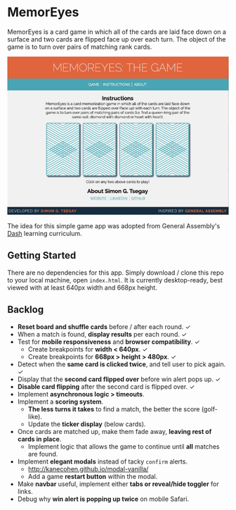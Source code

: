 # MemorEyes

MemorEyes is a card game in which all of the cards are laid face down on a surface and two cards are flipped face up over each turn. The object of the game is to turn over pairs of matching rank cards.

![MemorEyes](./images/memor-eyes.jpg)

The idea for this simple game app was adopted from General Assembly's [Dash](https://dash.generalassemb.ly/) learning curriculum.

## Getting Started

There are no dependencies for this app. Simply download / clone this repo to your local machine, open `index.html`. It is currently desktop-ready, best viewed with at least 640px width and 668px height.

## Backlog

* **Reset board and shuffle cards** before / after each round. ✓
* When a match is found, **display results** per each round. ✓
* Test for **mobile responsiveness** and **browser compatibility**. ✓
  * Create breakpoints for **width < 640px**. ✓
  * Create breakpoints for **668px > height > 480px**. ✓
* Detect when the **same card is clicked twice**, and tell user to pick again. ✓
* Display that the **second card flipped over** before win alert pops up. ✓
* **Disable card flipping** after the second card is flipped over. ✓
* Implement **asynchronous logic > timeouts**.
* Implement a **scoring system**.
  * **The less turns it takes** to find a match, the better the score (golf-like).
  * Update the **ticker display** (below cards).
* Once cards are matched up, make them fade away, **leaving rest of cards in place**.
  * Implement logic that allows the game to continue until **all** matches are found.
* Implement **elegant modals** instead of tacky `confirm` alerts.
  * http://kanecohen.github.io/modal-vanilla/
  * Add a game **restart button** within the modal.
* Make **navbar** useful, implement either **tabs or reveal/hide toggler** for links.
* Debug why **win alert is popping up twice** on mobile Safari.